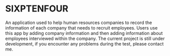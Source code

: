 # SIXPTENFOUR
An application used to help human resources companies to record the information of each company that needs to recruit employees. Users use this app by adding company information and then adding information about employees interviewed within the company. The current project is still under development, if you encounter any problems during the test, please contact me.
